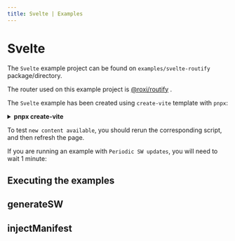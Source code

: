 ```yaml
---
title: Svelte | Examples
---
```


# Svelte

The `Svelte` example project can be found on `examples/svelte-routify` package/directory.

The router used on this example project is [@roxi/routify](https://routify.dev/) <outbound-link />.

The `Svelte` example has been created using `create-vite` template with `pnpx`:

<details>
    <summary><strong>pnpx create-vite</strong></summary>

```shell
pnpx create-vite
+ create-vite 2.5.4
√ Project name: ... svelte-routify
√ Select a framework: » svelte
√ Select a variant: » svelte-ts

Scaffolding project in examples\svelte-routify...

Done. Now run:

  cd svelte-routify
  npm install
  npm run dev
```
</details>

To test `new content available`, you should rerun the corresponding script, and then refresh the page.

If you are running an example with `Periodic SW updates`, you will need to wait 1 minute:
<HeuristicWorkboxWindow />

## Executing the examples

<RunExamples />

## generateSW

<ExamplesGenerateSW />
  
## injectManifest

<ExamplesInjectManifest />

